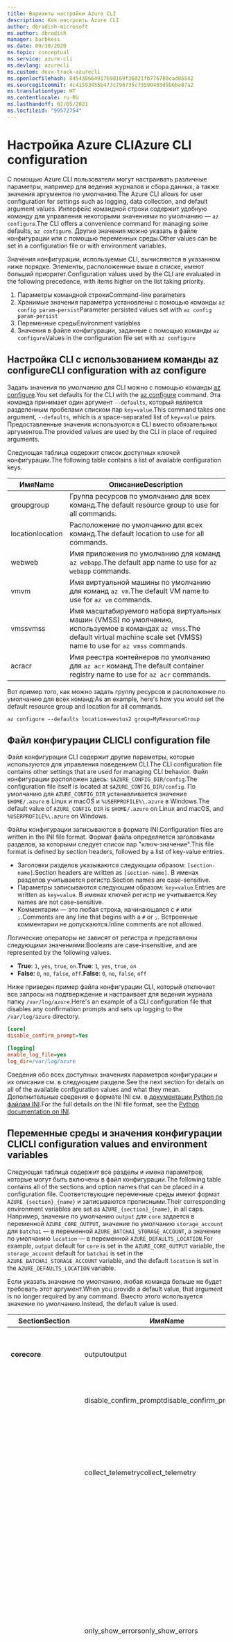 ```yaml
---
title: Варианты настройки Azure CLI
description: Как настроить Azure CLI
author: dbradish-microsoft
ms.author: dbradish
manager: barbkess
ms.date: 09/30/2020
ms.topic: conceptual
ms.service: azure-cli
ms.devlang: azurecli
ms.custom: devx-track-azurecli
ms.openlocfilehash: 845438664917698169f36021fb776780cad86542
ms.sourcegitcommit: 4c41593455b473c796735c73590403d9b6be87a2
ms.translationtype: HT
ms.contentlocale: ru-RU
ms.lasthandoff: 02/05/2021
ms.locfileid: "99572754"
---
```

# <a name="azure-cli-configuration"></a><span data-ttu-id="ee26d-103">Настройка Azure CLI</span><span class="sxs-lookup"><span data-stu-id="ee26d-103">Azure CLI configuration</span></span>

<span data-ttu-id="ee26d-104">С помощью Azure CLI пользователи могут настраивать различные параметры, например для ведения журналов и сбора данных, а также значения аргументов по умолчанию.</span><span class="sxs-lookup"><span data-stu-id="ee26d-104">The Azure CLI allows for user configuration for settings such as logging, data collection, and default argument values.</span></span>
<span data-ttu-id="ee26d-105">Интерфейс командной строки содержит удобную команду для управления некоторыми значениями по умолчанию — `az configure`.</span><span class="sxs-lookup"><span data-stu-id="ee26d-105">The CLI offers a convenience command for managing some defaults, `az configure`.</span></span> <span data-ttu-id="ee26d-106">Другие значения можно указать в файле конфигурации или с помощью переменных среды.</span><span class="sxs-lookup"><span data-stu-id="ee26d-106">Other values can be set in a configuration file or with environment variables.</span></span>

<span data-ttu-id="ee26d-107">Значения конфигурации, используемые CLI, вычисляются в указанном ниже порядке. Элементы, расположенные выше в списке, имеют больший приоритет.</span><span class="sxs-lookup"><span data-stu-id="ee26d-107">Configuration values used by the CLI are evaluated in the following precedence, with items higher on the list taking priority.</span></span>

1. <span data-ttu-id="ee26d-108">Параметры командной строки</span><span class="sxs-lookup"><span data-stu-id="ee26d-108">Command-line parameters</span></span>
1. <span data-ttu-id="ee26d-109">Хранимые значения параметра установлены с помощью команды `az config param-persist`</span><span class="sxs-lookup"><span data-stu-id="ee26d-109">Parameter persisted values set with `az config param-persist`</span></span>
1. <span data-ttu-id="ee26d-110">Переменные среды</span><span class="sxs-lookup"><span data-stu-id="ee26d-110">Environment variables</span></span>
1. <span data-ttu-id="ee26d-111">Значения в файле конфигурации, заданные с помощью команды `az configure`</span><span class="sxs-lookup"><span data-stu-id="ee26d-111">Values in the configuration file set with `az configure`</span></span>

## <a name="cli-configuration-with-az-configure"></a><span data-ttu-id="ee26d-112">Настройка CLI с использованием команды az configure</span><span class="sxs-lookup"><span data-stu-id="ee26d-112">CLI configuration with az configure</span></span>

<span data-ttu-id="ee26d-113">Задать значения по умолчанию для CLI можно с помощью команды [az configure](/cli/azure/reference-index#az-configure).</span><span class="sxs-lookup"><span data-stu-id="ee26d-113">You set defaults for the CLI with the [az configure](/cli/azure/reference-index#az-configure) command.</span></span>
<span data-ttu-id="ee26d-114">Эта команда принимает один аргумент `--defaults`, который является разделенным пробелами списком пар `key=value`.</span><span class="sxs-lookup"><span data-stu-id="ee26d-114">This command takes one argument, `--defaults`, which is a space-separated list of `key=value` pairs.</span></span> <span data-ttu-id="ee26d-115">Предоставленные значения используются в CLI вместо обязательных аргументов.</span><span class="sxs-lookup"><span data-stu-id="ee26d-115">The provided values are used by the CLI in place of required arguments.</span></span>

<span data-ttu-id="ee26d-116">Следующая таблица содержит список доступных ключей конфигурации.</span><span class="sxs-lookup"><span data-stu-id="ee26d-116">The following table contains a list of available configuration keys.</span></span>

| <span data-ttu-id="ee26d-117">Имя</span><span class="sxs-lookup"><span data-stu-id="ee26d-117">Name</span></span> | <span data-ttu-id="ee26d-118">Описание</span><span class="sxs-lookup"><span data-stu-id="ee26d-118">Description</span></span> |
|------|-------------|
| <span data-ttu-id="ee26d-119">group</span><span class="sxs-lookup"><span data-stu-id="ee26d-119">group</span></span> | <span data-ttu-id="ee26d-120">Группа ресурсов по умолчанию для всех команд.</span><span class="sxs-lookup"><span data-stu-id="ee26d-120">The default resource group to use for all commands.</span></span> |
| <span data-ttu-id="ee26d-121">location</span><span class="sxs-lookup"><span data-stu-id="ee26d-121">location</span></span> | <span data-ttu-id="ee26d-122">Расположение по умолчанию для всех команд.</span><span class="sxs-lookup"><span data-stu-id="ee26d-122">The default location to use for all commands.</span></span> |
| <span data-ttu-id="ee26d-123">web</span><span class="sxs-lookup"><span data-stu-id="ee26d-123">web</span></span> | <span data-ttu-id="ee26d-124">Имя приложения по умолчанию для команд `az webapp`.</span><span class="sxs-lookup"><span data-stu-id="ee26d-124">The default app name to use for `az webapp` commands.</span></span> |
| <span data-ttu-id="ee26d-125">vm</span><span class="sxs-lookup"><span data-stu-id="ee26d-125">vm</span></span> | <span data-ttu-id="ee26d-126">Имя виртуальной машины по умолчанию для команд `az vm`.</span><span class="sxs-lookup"><span data-stu-id="ee26d-126">The default VM name to use for `az vm` commands.</span></span> |
| <span data-ttu-id="ee26d-127">vmss</span><span class="sxs-lookup"><span data-stu-id="ee26d-127">vmss</span></span> | <span data-ttu-id="ee26d-128">Имя масштабируемого набора виртуальных машин (VMSS) по умолчанию, используемое в командах `az vmss`.</span><span class="sxs-lookup"><span data-stu-id="ee26d-128">The default virtual machine scale set (VMSS) name to use for  `az vmss` commands.</span></span> |
| <span data-ttu-id="ee26d-129">acr</span><span class="sxs-lookup"><span data-stu-id="ee26d-129">acr</span></span> | <span data-ttu-id="ee26d-130">Имя реестра контейнеров по умолчанию для `az acr` команд.</span><span class="sxs-lookup"><span data-stu-id="ee26d-130">The default container registry name to use for `az acr` commands.</span></span> |

<span data-ttu-id="ee26d-131">Вот пример того, как можно задать группу ресурсов и расположение по умолчанию для всех команд:</span><span class="sxs-lookup"><span data-stu-id="ee26d-131">As an example, here's how you would set the default resource group and location for all commands.</span></span>

```azurecli-interactive
az configure --defaults location=westus2 group=MyResourceGroup
```

## <a name="cli-configuration-file"></a><span data-ttu-id="ee26d-132">Файл конфигурации CLI</span><span class="sxs-lookup"><span data-stu-id="ee26d-132">CLI configuration file</span></span>

<span data-ttu-id="ee26d-133">Файл конфигурации CLI содержит другие параметры, которые используются для управления поведением CLI.</span><span class="sxs-lookup"><span data-stu-id="ee26d-133">The CLI configuration file contains other settings that are used for managing CLI behavior.</span></span> <span data-ttu-id="ee26d-134">Файл конфигурации расположен здесь: `$AZURE_CONFIG_DIR/config`.</span><span class="sxs-lookup"><span data-stu-id="ee26d-134">The configuration file itself is located at `$AZURE_CONFIG_DIR/config`.</span></span> <span data-ttu-id="ee26d-135">По умолчанию для `AZURE_CONFIG_DIR` устанавливается значение `$HOME/.azure` в Linux и macOS и `%USERPROFILE%\.azure` в Windows.</span><span class="sxs-lookup"><span data-stu-id="ee26d-135">The default value of `AZURE_CONFIG_DIR` is `$HOME/.azure` on Linux and macOS, and `%USERPROFILE%\.azure` on Windows.</span></span>

<span data-ttu-id="ee26d-136">Файлы конфигурации записываются в формате INI.</span><span class="sxs-lookup"><span data-stu-id="ee26d-136">Configuration files are written in the INI file format.</span></span> <span data-ttu-id="ee26d-137">Формат файла определяется заголовками разделов, за которыми следует список пар "ключ-значение".</span><span class="sxs-lookup"><span data-stu-id="ee26d-137">This file format is defined by section headers, followed by a list of key-value entries.</span></span>

* <span data-ttu-id="ee26d-138">Заголовки разделов указываются следующим образом: `[section-name]`.</span><span class="sxs-lookup"><span data-stu-id="ee26d-138">Section headers are written as `[section-name]`.</span></span> <span data-ttu-id="ee26d-139">В именах разделов учитывается регистр.</span><span class="sxs-lookup"><span data-stu-id="ee26d-139">Section names are case-sensitive.</span></span>
* <span data-ttu-id="ee26d-140">Параметры записываются следующим образом: `key=value`.</span><span class="sxs-lookup"><span data-stu-id="ee26d-140">Entries are written as `key=value`.</span></span> <span data-ttu-id="ee26d-141">В именах ключей регистр не учитывается.</span><span class="sxs-lookup"><span data-stu-id="ee26d-141">Key names are not case-sensitive.</span></span>
* <span data-ttu-id="ee26d-142">Комментарии — это любая строка, начинающаяся с `#` или `;`.</span><span class="sxs-lookup"><span data-stu-id="ee26d-142">Comments are any line that begins with a `#` or `;`.</span></span> <span data-ttu-id="ee26d-143">Встроенные комментарии не допускаются.</span><span class="sxs-lookup"><span data-stu-id="ee26d-143">Inline comments are not allowed.</span></span>

<span data-ttu-id="ee26d-144">Логические операторы не зависят от регистра и представлены следующими значениями:</span><span class="sxs-lookup"><span data-stu-id="ee26d-144">Booleans are case-insensitive, and are represented by the following values.</span></span>

* <span data-ttu-id="ee26d-145">__True__: `1`, `yes`, `true`, `on`.</span><span class="sxs-lookup"><span data-stu-id="ee26d-145">__True__: `1`, `yes`, `true`, `on`</span></span>
* <span data-ttu-id="ee26d-146">__False__: `0`, `no`, `false`, `off`.</span><span class="sxs-lookup"><span data-stu-id="ee26d-146">__False__: `0`, `no`, `false`, `off`</span></span>

<span data-ttu-id="ee26d-147">Ниже приведен пример файла конфигурации CLI, который отключает все запросы на подтверждение и настраивает для ведения журнала папку `/var/log/azure`.</span><span class="sxs-lookup"><span data-stu-id="ee26d-147">Here's an example of a CLI configuration file that disables any confirmation prompts and sets up logging to the `/var/log/azure` directory.</span></span>

```ini
[core]
disable_confirm_prompt=Yes

[logging]
enable_log_file=yes
log_dir=/var/log/azure
```

<span data-ttu-id="ee26d-148">Сведения обо всех доступных значениях параметров конфигурации и их описание см. в следующем разделе.</span><span class="sxs-lookup"><span data-stu-id="ee26d-148">See the next section for details on all of the available configuration values and what they mean.</span></span> <span data-ttu-id="ee26d-149">Дополнительные сведения о формате INI см. в [документации Python по файлам INI](https://docs.python.org/3/library/configparser.html#supported-ini-file-structure).</span><span class="sxs-lookup"><span data-stu-id="ee26d-149">For the full details on the INI file format, see the [Python documentation on INI](https://docs.python.org/3/library/configparser.html#supported-ini-file-structure).</span></span>

## <a name="cli-configuration-values-and-environment-variables"></a><span data-ttu-id="ee26d-150">Переменные среды и значения конфигурации CLI</span><span class="sxs-lookup"><span data-stu-id="ee26d-150">CLI configuration values and environment variables</span></span>

<span data-ttu-id="ee26d-151">Следующая таблица содержит все разделы и имена параметров, которые могут быть включены в файл конфигурации.</span><span class="sxs-lookup"><span data-stu-id="ee26d-151">The following table contains all of the sections and option names that can be placed in a configuration file.</span></span> <span data-ttu-id="ee26d-152">Соответствующие переменные среды имеют формат `AZURE_{section}_{name}` и записываются прописными.</span><span class="sxs-lookup"><span data-stu-id="ee26d-152">Their corresponding environment variables are set as `AZURE_{section}_{name}`, in all caps.</span></span> <span data-ttu-id="ee26d-153">Например, значение по умолчанию `output` для `core` задается в переменной `AZURE_CORE_OUTPUT`, значение по умолчанию `storage_account` для `batchai` — в переменной `AZURE_BATCHAI_STORAGE_ACCOUNT`, а значение по умолчанию `location` — в переменной `AZURE_DEFAULTS_LOCATION`.</span><span class="sxs-lookup"><span data-stu-id="ee26d-153">For example, `output` default for `core` is set in the `AZURE_CORE_OUTPUT` variable, the `storage_account` default for `batchai` is set in the `AZURE_BATCHAI_STORAGE_ACCOUNT` variable, and the default `location` is set in the `AZURE_DEFAULTS_LOCATION` variable.</span></span>

<span data-ttu-id="ee26d-154">Если указать значение по умолчанию, любая команда больше не будет требовать этот аргумент.</span><span class="sxs-lookup"><span data-stu-id="ee26d-154">When you provide a default value, that argument is no longer required by any command.</span></span> <span data-ttu-id="ee26d-155">Вместо этого используется значение по умолчанию.</span><span class="sxs-lookup"><span data-stu-id="ee26d-155">Instead, the default value is used.</span></span>

| <span data-ttu-id="ee26d-156">Section</span><span class="sxs-lookup"><span data-stu-id="ee26d-156">Section</span></span> | <span data-ttu-id="ee26d-157">Имя</span><span class="sxs-lookup"><span data-stu-id="ee26d-157">Name</span></span>      | <span data-ttu-id="ee26d-158">Тип</span><span class="sxs-lookup"><span data-stu-id="ee26d-158">Type</span></span> | <span data-ttu-id="ee26d-159">Описание</span><span class="sxs-lookup"><span data-stu-id="ee26d-159">Description</span></span>|
|---------|-----------|------|------------|
| <span data-ttu-id="ee26d-160">__core__</span><span class="sxs-lookup"><span data-stu-id="ee26d-160">__core__</span></span> | <span data-ttu-id="ee26d-161">output</span><span class="sxs-lookup"><span data-stu-id="ee26d-161">output</span></span> | <span data-ttu-id="ee26d-162">строка</span><span class="sxs-lookup"><span data-stu-id="ee26d-162">string</span></span> | <span data-ttu-id="ee26d-163">Формат вывода по умолчанию.</span><span class="sxs-lookup"><span data-stu-id="ee26d-163">The default output format.</span></span> <span data-ttu-id="ee26d-164">Может иметь значение `json`, `jsonc`, `tsv` или `table`.</span><span class="sxs-lookup"><span data-stu-id="ee26d-164">Can be one of `json`, `jsonc`, `tsv`, or `table`.</span></span> |
| | <span data-ttu-id="ee26d-165">disable\_confirm\_prompt</span><span class="sxs-lookup"><span data-stu-id="ee26d-165">disable\_confirm\_prompt</span></span> | <span data-ttu-id="ee26d-166">Логическое</span><span class="sxs-lookup"><span data-stu-id="ee26d-166">boolean</span></span> | <span data-ttu-id="ee26d-167">Включает и отключает запросы на подтверждение.</span><span class="sxs-lookup"><span data-stu-id="ee26d-167">Turn confirmation prompts on/off.</span></span> |
| | <span data-ttu-id="ee26d-168">collect\_telemetry</span><span class="sxs-lookup"><span data-stu-id="ee26d-168">collect\_telemetry</span></span> | <span data-ttu-id="ee26d-169">Логическое</span><span class="sxs-lookup"><span data-stu-id="ee26d-169">boolean</span></span> | <span data-ttu-id="ee26d-170">Разрешает корпорации Майкрософт собирать анонимные данные об использовании CLI.</span><span class="sxs-lookup"><span data-stu-id="ee26d-170">Allow Microsoft to collect anonymous data on the usage of the CLI.</span></span> <span data-ttu-id="ee26d-171">Сведения о конфиденциальности см. в [лицензии MIT для Azure CLI](https://github.com/Azure/azure-cli/blob/dev/LICENSE).</span><span class="sxs-lookup"><span data-stu-id="ee26d-171">For privacy information, see the [Azure CLI MIT license](https://github.com/Azure/azure-cli/blob/dev/LICENSE).</span></span> |
| | <span data-ttu-id="ee26d-172">only\_show\_errors</span><span class="sxs-lookup"><span data-stu-id="ee26d-172">only\_show\_errors</span></span> | <span data-ttu-id="ee26d-173">Логическое</span><span class="sxs-lookup"><span data-stu-id="ee26d-173">boolean</span></span> | <span data-ttu-id="ee26d-174">Показывает ошибки только при вызове команды.</span><span class="sxs-lookup"><span data-stu-id="ee26d-174">Only show errors during command invocation.</span></span> <span data-ttu-id="ee26d-175">Иными словами, в `stderr`будут записываться только ошибки.</span><span class="sxs-lookup"><span data-stu-id="ee26d-175">In other words, only errors will be written to `stderr`.</span></span> <span data-ttu-id="ee26d-176">При этом подавляются предупреждения от команд предварительной версии, а также нерекомендуемых и экспериментальных команд.</span><span class="sxs-lookup"><span data-stu-id="ee26d-176">It suppresses warnings from preview, deprecated and experimental commands.</span></span> <span data-ttu-id="ee26d-177">Также предоставляется для отдельных команд с параметром `--only-show-errors`.</span><span class="sxs-lookup"><span data-stu-id="ee26d-177">It is also available for individual commands with the `--only-show-errors` parameter.</span></span> |
| | <span data-ttu-id="ee26d-178">no\_color</span><span class="sxs-lookup"><span data-stu-id="ee26d-178">no\_color</span></span> | <span data-ttu-id="ee26d-179">Логическое</span><span class="sxs-lookup"><span data-stu-id="ee26d-179">boolean</span></span> | <span data-ttu-id="ee26d-180">Отключает цвет.</span><span class="sxs-lookup"><span data-stu-id="ee26d-180">Disable color.</span></span> <span data-ttu-id="ee26d-181">Сообщения, выделенные цветом, будут иметь префикс `DEBUG`, `INFO`, `WARNING` и `ERROR`.</span><span class="sxs-lookup"><span data-stu-id="ee26d-181">Originally colored messages will be prefixed with `DEBUG`, `INFO`, `WARNING` and `ERROR`.</span></span> <span data-ttu-id="ee26d-182">Так устраняется проблема со сторонней библиотекой, при использовании которой цвет терминала нельзя отменить изменения после перенаправления `stdout`.</span><span class="sxs-lookup"><span data-stu-id="ee26d-182">This bypasses the issue of a third-party library where the terminal's color cannot revert back after a `stdout` redirection.</span></span> |
| <span data-ttu-id="ee26d-183">__logging__</span><span class="sxs-lookup"><span data-stu-id="ee26d-183">__logging__</span></span> | <span data-ttu-id="ee26d-184">enable\_log\_file</span><span class="sxs-lookup"><span data-stu-id="ee26d-184">enable\_log\_file</span></span> | <span data-ttu-id="ee26d-185">Логическое</span><span class="sxs-lookup"><span data-stu-id="ee26d-185">boolean</span></span> | <span data-ttu-id="ee26d-186">Включение и отключение ведения журнала.</span><span class="sxs-lookup"><span data-stu-id="ee26d-186">Turn logging on/off.</span></span> |
| | <span data-ttu-id="ee26d-187">log\_dir</span><span class="sxs-lookup"><span data-stu-id="ee26d-187">log\_dir</span></span> | <span data-ttu-id="ee26d-188">строка</span><span class="sxs-lookup"><span data-stu-id="ee26d-188">string</span></span> | <span data-ttu-id="ee26d-189">Каталог для записи журналов.</span><span class="sxs-lookup"><span data-stu-id="ee26d-189">The directory to write logs to.</span></span> <span data-ttu-id="ee26d-190">По умолчанию это значение равно `${AZURE_CONFIG_DIR}/logs*`.</span><span class="sxs-lookup"><span data-stu-id="ee26d-190">By default this value is `${AZURE_CONFIG_DIR}/logs*`.</span></span> |
| <span data-ttu-id="ee26d-191">__defaults__</span><span class="sxs-lookup"><span data-stu-id="ee26d-191">__defaults__</span></span> | <span data-ttu-id="ee26d-192">group</span><span class="sxs-lookup"><span data-stu-id="ee26d-192">group</span></span> | <span data-ttu-id="ee26d-193">строка</span><span class="sxs-lookup"><span data-stu-id="ee26d-193">string</span></span> | <span data-ttu-id="ee26d-194">Группа ресурсов по умолчанию для всех команд.</span><span class="sxs-lookup"><span data-stu-id="ee26d-194">The default resource group to use for all commands.</span></span> |
| | <span data-ttu-id="ee26d-195">location</span><span class="sxs-lookup"><span data-stu-id="ee26d-195">location</span></span> | <span data-ttu-id="ee26d-196">строка</span><span class="sxs-lookup"><span data-stu-id="ee26d-196">string</span></span> | <span data-ttu-id="ee26d-197">Расположение по умолчанию для всех команд.</span><span class="sxs-lookup"><span data-stu-id="ee26d-197">The default location to use for all commands.</span></span> |
| | <span data-ttu-id="ee26d-198">web</span><span class="sxs-lookup"><span data-stu-id="ee26d-198">web</span></span> | <span data-ttu-id="ee26d-199">строка</span><span class="sxs-lookup"><span data-stu-id="ee26d-199">string</span></span> | <span data-ttu-id="ee26d-200">Имя приложения по умолчанию для команд `az webapp`.</span><span class="sxs-lookup"><span data-stu-id="ee26d-200">The default app name to use for `az webapp` commands.</span></span> |
| | <span data-ttu-id="ee26d-201">vm</span><span class="sxs-lookup"><span data-stu-id="ee26d-201">vm</span></span> | <span data-ttu-id="ee26d-202">строка</span><span class="sxs-lookup"><span data-stu-id="ee26d-202">string</span></span> | <span data-ttu-id="ee26d-203">Имя виртуальной машины по умолчанию для команд `az vm`.</span><span class="sxs-lookup"><span data-stu-id="ee26d-203">The default VM name to use for `az vm` commands.</span></span> |
| | <span data-ttu-id="ee26d-204">vmss</span><span class="sxs-lookup"><span data-stu-id="ee26d-204">vmss</span></span> | <span data-ttu-id="ee26d-205">строка</span><span class="sxs-lookup"><span data-stu-id="ee26d-205">string</span></span> | <span data-ttu-id="ee26d-206">Имя масштабируемого набора виртуальных машин (VMSS) по умолчанию, используемое в командах `az vmss`.</span><span class="sxs-lookup"><span data-stu-id="ee26d-206">The default virtual machine scale set (VMSS) name to use for `az vmss` commands.</span></span> |
| | <span data-ttu-id="ee26d-207">acr</span><span class="sxs-lookup"><span data-stu-id="ee26d-207">acr</span></span> | <span data-ttu-id="ee26d-208">строка</span><span class="sxs-lookup"><span data-stu-id="ee26d-208">string</span></span> | <span data-ttu-id="ee26d-209">Имя реестра контейнеров по умолчанию для `az acr` команд.</span><span class="sxs-lookup"><span data-stu-id="ee26d-209">The default container registry name to use for `az acr` commands.</span></span> |
| <span data-ttu-id="ee26d-210">__storage__</span><span class="sxs-lookup"><span data-stu-id="ee26d-210">__storage__</span></span> | <span data-ttu-id="ee26d-211">connection\_string</span><span class="sxs-lookup"><span data-stu-id="ee26d-211">connection\_string</span></span> | <span data-ttu-id="ee26d-212">строка</span><span class="sxs-lookup"><span data-stu-id="ee26d-212">string</span></span> | <span data-ttu-id="ee26d-213">Строка подключения по умолчанию для команд `az storage`.</span><span class="sxs-lookup"><span data-stu-id="ee26d-213">The default connection string to use for `az storage` commands.</span></span> |
| | <span data-ttu-id="ee26d-214">account</span><span class="sxs-lookup"><span data-stu-id="ee26d-214">account</span></span> | <span data-ttu-id="ee26d-215">строка</span><span class="sxs-lookup"><span data-stu-id="ee26d-215">string</span></span> | <span data-ttu-id="ee26d-216">Имя учетной записи по умолчанию для команд `az storage`.</span><span class="sxs-lookup"><span data-stu-id="ee26d-216">The default account name to use for `az storage` commands.</span></span> |
| | <span data-ttu-id="ee26d-217">ключ</span><span class="sxs-lookup"><span data-stu-id="ee26d-217">key</span></span> | <span data-ttu-id="ee26d-218">строка</span><span class="sxs-lookup"><span data-stu-id="ee26d-218">string</span></span> | <span data-ttu-id="ee26d-219">Ключ учетной записи по умолчанию для команд `az storage`.</span><span class="sxs-lookup"><span data-stu-id="ee26d-219">The default account key to use for `az storage` commands.</span></span> |
| | <span data-ttu-id="ee26d-220">sas\_token</span><span class="sxs-lookup"><span data-stu-id="ee26d-220">sas\_token</span></span> | <span data-ttu-id="ee26d-221">строка</span><span class="sxs-lookup"><span data-stu-id="ee26d-221">string</span></span> | <span data-ttu-id="ee26d-222">Токен SAS по умолчанию для команд `az storage`.</span><span class="sxs-lookup"><span data-stu-id="ee26d-222">The default SAS token to use for `az storage` commands.</span></span> |
| <span data-ttu-id="ee26d-223">__batchai__</span><span class="sxs-lookup"><span data-stu-id="ee26d-223">__batchai__</span></span> | <span data-ttu-id="ee26d-224">storage\_account</span><span class="sxs-lookup"><span data-stu-id="ee26d-224">storage\_account</span></span> | <span data-ttu-id="ee26d-225">строка</span><span class="sxs-lookup"><span data-stu-id="ee26d-225">string</span></span> | <span data-ttu-id="ee26d-226">Учетная запись хранения по умолчанию для команд `az batchai`.</span><span class="sxs-lookup"><span data-stu-id="ee26d-226">The default storage account to use for `az batchai` commands.</span></span> |
| | <span data-ttu-id="ee26d-227">storage\_key</span><span class="sxs-lookup"><span data-stu-id="ee26d-227">storage\_key</span></span> | <span data-ttu-id="ee26d-228">строка</span><span class="sxs-lookup"><span data-stu-id="ee26d-228">string</span></span> | <span data-ttu-id="ee26d-229">Ключ к хранилищу данных по умолчанию для команд `az batchai`.</span><span class="sxs-lookup"><span data-stu-id="ee26d-229">The default storage key to use for `az batchai` commands.</span></span> |
| <span data-ttu-id="ee26d-230">__batch__</span><span class="sxs-lookup"><span data-stu-id="ee26d-230">__batch__</span></span> | <span data-ttu-id="ee26d-231">account</span><span class="sxs-lookup"><span data-stu-id="ee26d-231">account</span></span> | <span data-ttu-id="ee26d-232">строка</span><span class="sxs-lookup"><span data-stu-id="ee26d-232">string</span></span> | <span data-ttu-id="ee26d-233">Учетная запись пакетной службы по умолчанию для команд `az batch`.</span><span class="sxs-lookup"><span data-stu-id="ee26d-233">The default Azure Batch account name to use for `az batch` commands.</span></span> |
| | <span data-ttu-id="ee26d-234">access\_key</span><span class="sxs-lookup"><span data-stu-id="ee26d-234">access\_key</span></span> | <span data-ttu-id="ee26d-235">строка</span><span class="sxs-lookup"><span data-stu-id="ee26d-235">string</span></span> | <span data-ttu-id="ee26d-236">Ключ доступа по умолчанию для команд `az batch`.</span><span class="sxs-lookup"><span data-stu-id="ee26d-236">The default access key to use for `az batch` commands.</span></span> <span data-ttu-id="ee26d-237">Используется только с авторизацией `aad`.</span><span class="sxs-lookup"><span data-stu-id="ee26d-237">Only used with `aad` authorization.</span></span> |
| | <span data-ttu-id="ee26d-238">endpoint</span><span class="sxs-lookup"><span data-stu-id="ee26d-238">endpoint</span></span> | <span data-ttu-id="ee26d-239">строка</span><span class="sxs-lookup"><span data-stu-id="ee26d-239">string</span></span> | <span data-ttu-id="ee26d-240">Конечная точка по умолчанию для подключения для команд `az batch`.</span><span class="sxs-lookup"><span data-stu-id="ee26d-240">The default endpoint to connect to for `az batch` commands.</span></span> |
| | <span data-ttu-id="ee26d-241">auth\_mode</span><span class="sxs-lookup"><span data-stu-id="ee26d-241">auth\_mode</span></span> | <span data-ttu-id="ee26d-242">строка</span><span class="sxs-lookup"><span data-stu-id="ee26d-242">string</span></span> | <span data-ttu-id="ee26d-243">Режим авторизации для команд `az batch`.</span><span class="sxs-lookup"><span data-stu-id="ee26d-243">The authorization mode to use for `az batch` commands.</span></span> <span data-ttu-id="ee26d-244">Может иметь значение `shared_key` или `aad`.</span><span class="sxs-lookup"><span data-stu-id="ee26d-244">Can be `shared_key` or `aad`.</span></span> |
| <span data-ttu-id="ee26d-245">__cloud__</span><span class="sxs-lookup"><span data-stu-id="ee26d-245">__cloud__</span></span> | <span data-ttu-id="ee26d-246">name</span><span class="sxs-lookup"><span data-stu-id="ee26d-246">name</span></span> | <span data-ttu-id="ee26d-247">строка</span><span class="sxs-lookup"><span data-stu-id="ee26d-247">string</span></span> | <span data-ttu-id="ee26d-248">Облако по умолчанию для всех команд `az`.</span><span class="sxs-lookup"><span data-stu-id="ee26d-248">The default cloud for all `az` commands.</span></span>  <span data-ttu-id="ee26d-249">Допустимые значения — `AzureCloud` (по умолчанию), `AzureChinaCloud`, `AzureUSGovernment` и `AzureGermanCloud`.</span><span class="sxs-lookup"><span data-stu-id="ee26d-249">The possible values are  `AzureCloud` (default), `AzureChinaCloud`, `AzureUSGovernment`, `AzureGermanCloud`.</span></span> <span data-ttu-id="ee26d-250">Чтобы изменить облака, можно использовать команду `az cloud set –name`.</span><span class="sxs-lookup"><span data-stu-id="ee26d-250">To change clouds, you can use the `az cloud set –name` command.</span></span>  <span data-ttu-id="ee26d-251">Пример см. в статье [Выбор облаков с помощью Azure CLI](manage-clouds-azure-cli.md).</span><span class="sxs-lookup"><span data-stu-id="ee26d-251">For an example, see [Manage Clouds with the Azure CLI](manage-clouds-azure-cli.md).</span></span> |
| <span data-ttu-id="ee26d-252">__extension__</span><span class="sxs-lookup"><span data-stu-id="ee26d-252">__extension__</span></span> | <span data-ttu-id="ee26d-253">use_dynamic_install</span><span class="sxs-lookup"><span data-stu-id="ee26d-253">use_dynamic_install</span></span> | <span data-ttu-id="ee26d-254">строка</span><span class="sxs-lookup"><span data-stu-id="ee26d-254">string</span></span> | <span data-ttu-id="ee26d-255">Установите расширение, если оно не было добавлено при выполнении команды.</span><span class="sxs-lookup"><span data-stu-id="ee26d-255">Install an extension if it's not added yet when running a command from it.</span></span> <span data-ttu-id="ee26d-256">Допустимые значения — `no` (по умолчанию), `yes_prompt`, `yes_without_prompt`.</span><span class="sxs-lookup"><span data-stu-id="ee26d-256">The possible values are `no` (default), `yes_prompt`, `yes_without_prompt`.</span></span> |
| | <span data-ttu-id="ee26d-257">run_after_dynamic_install</span><span class="sxs-lookup"><span data-stu-id="ee26d-257">run_after_dynamic_install</span></span> | <span data-ttu-id="ee26d-258">Логическое</span><span class="sxs-lookup"><span data-stu-id="ee26d-258">boolean</span></span> | <span data-ttu-id="ee26d-259">Продолжайте выполнять команду при динамической установке расширения.</span><span class="sxs-lookup"><span data-stu-id="ee26d-259">Continue to run the command when an extension is dynamically installed for it.</span></span> <span data-ttu-id="ee26d-260">Значение по умолчанию — `False`.</span><span class="sxs-lookup"><span data-stu-id="ee26d-260">Default is `False`.</span></span> |

> [!NOTE]
> <span data-ttu-id="ee26d-261">В файле конфигурации могут быть и другие значения, но управление ими осуществляется непосредственно с помощью команд CLI, включая `az configure`.</span><span class="sxs-lookup"><span data-stu-id="ee26d-261">You may see other values in your configuration file, but these are managed directly through CLI commands, including `az configure`.</span></span> <span data-ttu-id="ee26d-262">Самостоятельно изменить можно только значения, перечисленные в таблице выше.</span><span class="sxs-lookup"><span data-stu-id="ee26d-262">The ones listed in the table above are the only values you should change yourself.</span></span>

## <a name="see-also"></a><span data-ttu-id="ee26d-263">См. также раздел</span><span class="sxs-lookup"><span data-stu-id="ee26d-263">See also</span></span>

- [<span data-ttu-id="ee26d-264">Работа с параметром persist в Azure CLI</span><span class="sxs-lookup"><span data-stu-id="ee26d-264">How-to work with Azure CLI parameter persist</span></span>](param-persist-howto.md)
- [<span data-ttu-id="ee26d-265">Учебник. Использование параметра persist для последовательного выполнения команд Azure CLI</span><span class="sxs-lookup"><span data-stu-id="ee26d-265">Tutorial: Use parameter persist with sequential Azure CLI commands</span></span>](param-persist-tutorial.md)
